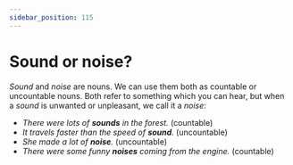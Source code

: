 ```yaml
---
sidebar_position: 115
---
```


# Sound or noise?

*Sound* and *noise* are nouns. We can use them both as countable or uncountable nouns. Both refer to something which you can hear, but when a *sound* is unwanted or unpleasant, we call it a *noise*:

- *There were lots of **sounds** in the forest.* (countable)
- *It travels faster than the speed of **sound**.* (uncountable)
- *She made a lot of **noise**.* (uncountable)
- *There were some funny **noises** coming from the engine.* (countable)
